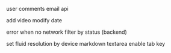 user comments
email api


add video
modify date

error when no network
filter by status (backend)

set fluid resolution by device
markdown textarea enable tab key



